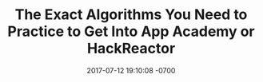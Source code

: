 ---
layout: post
title:  "The Exact Algorithms You Need to Practice to Get Into App Academy or HackReactor "
date:   2017-07-12 19:10:08 -0700
categories: bootcamp algorithms
permalink: blog/bootcamp-prep
---